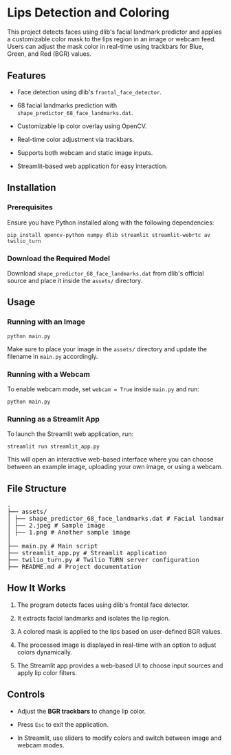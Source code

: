 <p class="demoTitle">&nbsp;</p>
<h1 data-pm-slice="1 3 []">&nbsp;</h1>
<h1 data-pm-slice="1 3 []">Lips Detection and Coloring</h1>
<p>This project detects faces using dlib's facial landmark predictor and applies a customizable color mask to the lips region in an image or webcam feed. Users can adjust the mask color in real-time using trackbars for Blue, Green, and Red (BGR) values.</p>
<h2>Features</h2>
<ul data-spread="false">
<li>
<p>Face detection using dlib's <code>frontal_face_detector</code>.</p>
</li>
<li>
<p>68 facial landmarks prediction with <code>shape_predictor_68_face_landmarks.dat</code>.</p>
</li>
<li>
<p>Customizable lip color overlay using OpenCV.</p>
</li>
<li>
<p>Real-time color adjustment via trackbars.</p>
</li>
<li>
<p>Supports both webcam and static image inputs.</p>
</li>
<li>
<p>Streamlit-based web application for easy interaction.</p>
</li>
</ul>
<h2>Installation</h2>
<h3>Prerequisites</h3>
<p>Ensure you have Python installed along with the following dependencies:</p>
<pre><code>pip install opencv-python numpy dlib streamlit streamlit-webrtc av twilio_turn</code></pre>
<h3>Download the Required Model</h3>
<p>Download <code>shape_predictor_68_face_landmarks.dat</code> from <a>dlib's official source</a> and place it inside the <code>assets/</code> directory.</p>
<h2>Usage</h2>
<h3>Running with an Image</h3>
<pre><code>python main.py</code></pre>
<p>Make sure to place your image in the <code>assets/</code> directory and update the filename in <code>main.py</code> accordingly.</p>
<h3>Running with a Webcam</h3>
<p>To enable webcam mode, set <code>webcam = True</code> inside <code>main.py</code> and run:</p>
<pre><code>python main.py</code></pre>
<h3>Running as a Streamlit App</h3>
<p>To launch the Streamlit web application, run:</p>
<pre><code>streamlit run streamlit_app.py</code></pre>
<p>This will open an interactive web-based interface where you can choose between an example image, uploading your own image, or using a webcam.</p>
<h2>File Structure</h2>
<pre>.<br />├── assets/<br />│ ├── shape_predictor_68_face_landmarks.dat # Facial landmark model<br />│ ├── 2.jpeg # Sample image<br />│ ├── 1.png # Another sample image<br />│ <br />├── main.py # Main script<br />├── streamlit_app.py # Streamlit application<br />├── twilio_turn.py # Twilio TURN server configuration<br />├── README.md # Project documentation</pre>
<h2>How It Works</h2>
<ol start="1" data-spread="false">
<li>
<p>The program detects faces using dlib's frontal face detector.</p>
</li>
<li>
<p>It extracts facial landmarks and isolates the lip region.</p>
</li>
<li>
<p>A colored mask is applied to the lips based on user-defined BGR values.</p>
</li>
<li>
<p>The processed image is displayed in real-time with an option to adjust colors dynamically.</p>
</li>
<li>
<p>The Streamlit app provides a web-based UI to choose input sources and apply lip color filters.</p>
</li>
</ol>
<h2>Controls</h2>
<ul data-spread="false">
<li>
<p>Adjust the <strong>BGR trackbars</strong> to change lip color.</p>
</li>
<li>
<p>Press <code>Esc</code> to exit the application.</p>
</li>
<li>
<p>In Streamlit, use sliders to modify colors and switch between image and webcam modes.</p>
</li>
</ul>
<p>&nbsp;</p>
